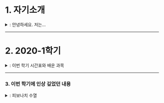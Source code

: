 # 1. 자기소개

<details>
<summary>: 안녕하세요. 저는...</summary>
<div markdown="1">

### 자기소개  

안녕하세요. 저는 조은채입니다.
지금 선문대학교 글로벌소프트웨어 학과에 재학 중입니다.

처음에 이 학과를 선택했을 때 '진도를 따라갈 수 있을까?', '적성에 맞을까?'하는 고민을 했었습니다.
하지만 지금은 전공 공부가 꽤 재미있고, 부질없는 고민이었구나 싶습니다.

딱 하나, 고민(?)이 있다면 학교가 집이랑 멀다는 것입니다.

-----

저희 집에는 고양이가 두 마리 있습니다.   
처음 보는 사람은 둘이 똑같이 생겼다고 하지만, 자세히 보면 꽤 다른 점이 있다는 것을 알 수 있습니다.   
그래서 학교가 집이랑 멀다는 것이 고민인 이유는 바로 고양이 때문입니다.   

학기 중에는 고양이를 자주 볼 수가 없으니까요......   
~~사실 고양이 자랑하려고 고민이라고 한거에요ㅎㅎㅎ~~

![쿠로](./images/cat_1.png)

-----

최근 코로나 때문에 밖에 잘 못나가서 생긴 취미가 하나있는데요.   
바로 칼림바 연주입니다.  
칼림바는 가느다란 철판을 여러 개 달아놓은 타악기입니다.  
원래 악기에는 별 관심이 없었는데 유튜브 채널 [**'위키위키(WIKIWIKI)'**](https://www.youtube.com/user/WIKIWIKISHOP)를 보고 나서 '저건 사야해!'하는 생각이 들어서 사버렸죠.

지금 연주할 수 있는 곡은
  1. See you again
  2. Summer - 기쿠로지의 여름 OST
두 곡입니다.

칼림바 외에 원래 가지고 있던 취미로는 뜨개질, 페이터 커팅, 피포 페인팅(ex. 명화 그리기) 정도가 있습니다.

-----

|주소           |전화번호     |e-mail             |
|:-------------:|:-----------:|:-----------------:|
|경상남도 함안군|010-3940-XXXX|dmsco9835@naver.com|

</div>
</details>




-----   
# 2. 2020-1학기

<details>
<summary>: 이번 학기 시간표와 배운 과목</summary>
<div markdown="1">

### 2020-1학기

이번 학기 시간표입니다.   
![시간표](./images/time_table.jpg)

-----

> **< 교양 >**
> 0. 인성채플
>   - 애천,애인,애국의 건학이념을 중심으로 학생들에게 올바른 인생관, 역사관, 세계관 등을 교육하여 참된 인격자를 양성하는데 그 목적이 있다.   
> 
> 0. 사제동행세미나
>   - 애천,애인,애국의 건학이념을 중심으로 학생들에게 올바른 인생관, 역사관, 세계관 등을 교육하여 참된 인격자를 양성하는데 그 목적이 있다.   
>
> 0. 공동체와 세계시민
>   - 공동체와 세계시민에 대한 개념을 정립하고 공감대를 형성한다.   
>   - 공동체 단위로 글로벌 이슈에 대한 문제들을 스스로 찾아서 이해하고, 나눔과 배려, 협력정신으로 지속가능한 지구공동체의 글로벌 리더로서 기본적인 소양을 습득한다.   


> **<전공>**
> 1. 컴퓨터 데이터구조
>   - 데이터 구조의 핵심이라 할 수 있는, 연결리스트, 스택과 큐, 트리(탐색 트리 포함), 해시 테이블, 정렬 및 그래프에 대한 이론적인 지식을 습득하고, 각 데이터 구조를 python을 기반으로 실제 구현해 봄으로써, 실무적인 역량 향상을 강의 목표로 한다.   
> 
> 1. 데이터사이언스개론
>   - 데이터를 기반으로 세상을 바라볼 수 있는 관점을 배양하고, 비 구조화된 문제의 구조화 및 문제 분할 능력을 갖추며, 다양한 분석 방법론과 분석 도구를 활용할 수 있는 능력 습득을 강의 목표로 한다.   
> 
> 1. 프로그래밍응용1(PBL)
>   - 객체지향의 기본개념을 토대로 Java프로그래밍 기법을 이해할 수 있다.   
>   - 객체지향 소프트웨어개발과 관련된 제반문제들을 이해하고 해결할 수 있다.   
> 
> 1. 소프트웨어 공학개론
>   - 소프트웨어공학의 기본개념을 이해하고 설명할 수 있다.   
>   - 소프트웨어 요구사항을 분석할 수 있다.   
>   - 객체지향의 기본개념을 이해하고 설명할 수 있다.   
> 
> 1. 오픈소스 소프트웨어
>   - 오픈소스 소프트웨어는 이제 거스를 수 없는 대세로 자리 잡았다. 오픈소스 소프트웨어 없이 맨바닥부터 코딩을 한다는 것은 상상할 수도 없고, 우리가 매일 사용하는 소프트웨어 중에서도 소스코드가 공개되어 있는 것들이 매우 많다. 오픈소스 소프트웨어는 이제 IT 산업의 중심으로 자리 잡았다. 본 강의에서는 이러한 시대적 환경 속에서 사용자로서 개발자로서 그리고 협업자로서 오픈소스 커뮤니티 활동에 참여하고 기여할 수 있는 소프트웨어 역량을 높이는 것을 목표로 한다.   

</div>
</details>




----- 
### 3. 이번 학기에 인상 깊었던 내용

<details>
<summary>: 피보나치 수열</summary>
<div markdown="1">

간단한 코드가 더 효율적이고 빠를 거라고 생각했는데, 이 피보나치 수열을 계산하는 프로그램을 통해 코드의 길이와 성능이 비례하지 않다는 것을 알게 되었습니다.   

1. 짧은 코드   
```
def fib(n):
    if n < 3:
        return 1
    else:
        return (fib(n-1) + fib(n-2))
```

2. 긴 코드   
```
def new_fib(n):
    if n < 3:
        return 2
    else:
        prev_prev = 1
        prev = 1
        for i in range(3, n + 1):
            new = prev + prev_prev
            prev_prev = prev
            prev = new
    return new
```

</div>
</details>
